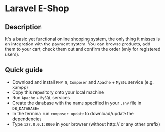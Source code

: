 # Laravel E-Shop

## Description
 It's a basic yet functional online shopping system, the only thing it misses is an integration with the payment system. 
 You can browse products, add them to your cart, check them out and confirm the order (only for registered users).
 
## Quick guide
* Download and install `PHP 8`, `Composer` and `Apache` + `MySQL` service (e.g. xampp)
* Copy this repository onto your local machine
* Run `Apache` + `MySQL` services
* Create the database with the name specified in your `.env` file in `DB_DATABASE=` 
* In the terminal run `composer update` to download/update the dependencies
* Type `127.0.0.1:8000` in your browser (without http:// or any other prefix)
